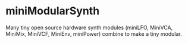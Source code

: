# miniModularSynth
Many tiny open source hardware synth modules (miniLFO, MiniVCA, MiniMix, MiniVCF, MiniEnv, miniPower) combine to make a tiny modular.
